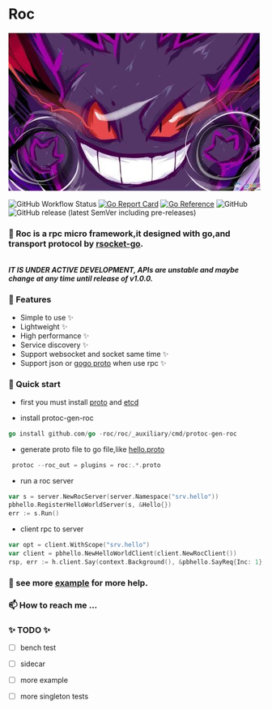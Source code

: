 # Roc

![logo](./logo.jpg)

![GitHub Workflow Status](https://github.com/rsocket/rsocket-go/workflows/Go/badge.svg)
[![Go Report Card](https://goreportcard.com/badge/github.com/go-roc/roc)](https://goreportcard.com/report/github.com/go-roc/roc)
[![Go Reference](https://pkg.go.dev/badge/github.com/go-roc/roc.svg)](https://pkg.go.dev/github.com/go-roc/roc)
![GitHub](https://img.shields.io/github/license/go-roc/roc?logo=rsocket)
![GitHub release (latest SemVer including pre-releases)](https://img.shields.io/github/v/release/go-roc/roc?include_prereleases)

### 👋 Roc is a rpc micro framework,it designed with go,and transport protocol by [rsocket-go](https://github.com/rsocket/rsocket-go).

<br>***IT IS UNDER ACTIVE DEVELOPMENT, APIs are unstable and maybe change at any time until release of v1.0.0.***

### 👀 Features

- Simple to use ✨
- Lightweight ✨
- High performance ✨
- Service discovery ✨
- Support websocket and socket same time ✨
- Support json or [gogo proto](https://github.com/gogo/protobuf) when use rpc ✨

### 🌱 Quick start

- first you must install [proto](https://github.com/gogo/protobuf) and [etcd](https://github.com/etcd-io/etcd)

- install protoc-gen-roc

```go
go install github.com/go -roc/roc/_auxiliary/cmd/protoc-gen-roc
```

- generate proto file to go
  file,like [hello.proto](https://github.com/go-roc/roc/_auxiliary/example/tutorials/proto/pbhello.proto)

```go
 protoc --roc_out = plugins = roc:.*.proto
```

- run a roc server

```go
var s = server.NewRocServer(server.Namespace("srv.hello"))
pbhello.RegisterHelloWorldServer(s, &Hello{})
err := s.Run()
```

- client rpc to server

```go
var opt = client.WithScope("srv.hello")
var client = pbhello.NewHelloWorldClient(client.NewRocClient())
rsp, err := h.client.Say(context.Background(), &pbhello.SayReq{Inc: 1}, h.opt)
```

### 💞️ see more [example](https://github.com/go-roc/roc/tree/master/_auxiliary/example) for more help.

### 📫 How to reach me ...

### ✨ TODO ✨

- [ ] bench test
- [ ] sidecar
- [ ] more example
- [ ] more singleton tests



